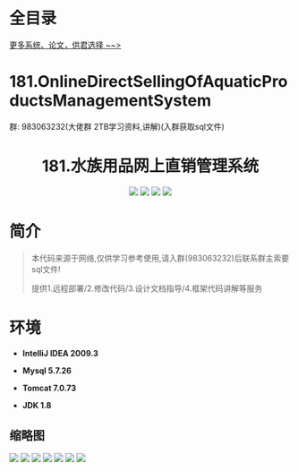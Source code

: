 # 全目录

[更多系统、论文，供君选择 ~~>](https://www.bitwise.net.cn)
# 181.OnlineDirectSellingOfAquaticProductsManagementSystem

<p>群: 983063232(大佬群 2TB学习资料,讲解)(入群获取sql文件)</p>

<p><h1 align="center">181.水族用品网上直销管理系统</h1></p>


<p align="center">
	<img src="https://img.shields.io/badge/jdk-1.8-orange.svg"/>
    <img src="https://img.shields.io/badge/spring-5.x-lightgrey.svg"/>
    <img src="https://img.shields.io/badge/springmvc-3.x-blue.svg"/>
    <img src="https://img.shields.io/badge/mybatis-5.x-yellow.svg"/>
</p>

# 简介


> 本代码来源于网络,仅供学习参考使用,请入群(983063232)后联系群主索要sql文件!
>
> 提供1.远程部署/2.修改代码/3.设计文档指导/4.框架代码讲解等服务


# 环境

- <b>IntelliJ IDEA 2009.3</b>

- <b>Mysql 5.7.26</b>

- <b>Tomcat 7.0.73</b>

- <b>JDK 1.8</b>




## 缩略图

![](https://bitwise.oss-cn-heyuan.aliyuncs.com/2024/9/10/69a171c8-0bd4-4f5f-9ea9-81810f791490.png)
![](https://bitwise.oss-cn-heyuan.aliyuncs.com/2024/9/10/f9609a85-b279-458f-89db-826ef74a6fcb.png)
![](https://bitwise.oss-cn-heyuan.aliyuncs.com/2024/9/10/f0ef2a0d-b59c-4cde-9d53-d4ed68c9ca35.png)
![](https://bitwise.oss-cn-heyuan.aliyuncs.com/2024/9/10/eb66a571-6aa7-4a0d-a14f-1abb84cd9cf4.png)
![](https://bitwise.oss-cn-heyuan.aliyuncs.com/2024/9/10/ce3277ee-1b98-4a78-8e77-73977284e6c0.png)
![](https://bitwise.oss-cn-heyuan.aliyuncs.com/2024/9/10/c1554b79-52c6-4170-9494-49cc94d09407.png)
![](https://bitwise.oss-cn-heyuan.aliyuncs.com/2024/9/10/96206e6a-3142-41a3-8baf-ec565df890a3.png)



